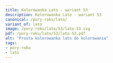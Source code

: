 ```yaml
---
title: Kolorowanka Lato - wariant 53
description: Kolorowanka Lato - wariant 53
canonical: /pory-roku/lato/
variant_of: lato
image: /pory-roku/lato/53/lato-53.svg
pdf: /pory-roku/lato/53/lato-53.pdf
alt: "Prosta kolorowanka lato do kolorowania"
tags:
- pory-roku
- lato
---
```

